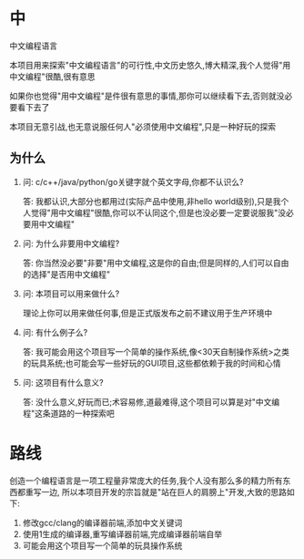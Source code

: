 # 中
中文编程语言

本项目用来探索"中文编程语言"的可行性,中文历史悠久,博大精深,我个人觉得"用中文编程"很酷,很有意思

如果你也觉得"用中文编程"是件很有意思的事情,那你可以继续看下去,否则就没必要看下去了

本项目无意引战,也无意说服任何人"必须使用中文编程",只是一种好玩的探索

## 为什么
1. 问: c/c++/java/python/go关键字就个英文字母,你都不认识么?

   答: 我都认识,大部分也都用过(实际产品中使用,非hello world级别),只是我个人觉得"用中文编程"很酷,你可以不认同这个,但是也没必要一定要说服我"没必要用中文编程"
2. 问: 为什么非要用中文编程?

   答: 你当然没必要"非要"用中文编程,这是你的自由;但是同样的,人们可以自由的选择"是否用中文编程"
3. 问: 本项目可以用来做什么?

   理论上你可以用来做任何事,但是正式版发布之前不建议用于生产环境中
4. 问: 有什么例子么?

   答: 我可能会用这个项目写一个简单的操作系统,像<30天自制操作系统>之类的玩具系统;也可能会写一些好玩的GUI项目,这些都依赖于我的时间和心情
5. 问: 这项目有什么意义?

   答: 没什么意义,好玩而已;术容易修,道最难得,这个项目可以算是对"中文编程"这条道路的一种探索吧

# 路线
创造一个编程语言是一项工程量非常庞大的任务,我个人没有那么多的精力所有东西都重写一边,
所以本项目开发的宗旨就是"站在巨人的肩膀上"开发,大致的思路如下:
1. 修改gcc/clang的编译器前端,添加中文关键词
2. 使用1生成的编译器,重写编译器前端,完成编译器前端自举
3. 可能会用这个项目写一个简单的玩具操作系统
